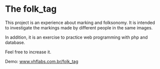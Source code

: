 # The folk_tag

This project is an experience about marking and folksonomy. It is intended to investigate the markings made by different people in the same images.

In addition, it is an exercise to practice web programming with php and database.

Feel free to increase it.

Demo: www.vhflabs.com.br/folk_tag
